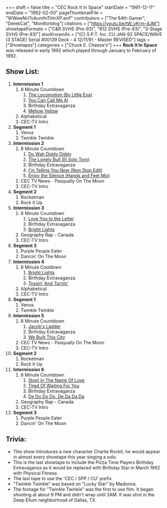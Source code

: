 +++
draft = false
title = "CEC Rock It In Space"
startDate = "1991-12-11"
endDate = "1992-02-00"
pageThumbnailFile = "WWawNrI7oAumfnThInXP.avif"
contributors = ["The 64th Gamer", "DerekCat", "Montfortdog"]
citations = ["https://youtu.be/tW_vKrm-4JM"]
showtapeFormats = ["C&R SVHS (Pre-93)", "R12 SVHS (Pre-93)", "3-Stage SVHS (Pre-93)"]
alsoKnownAs = ["(C) S.P.T. Inc. CU JAN-92 SPACE/WAVE (3 STAGE) Serial #00139 Deck - 4 12/11/91 - Master REVISED"]
tags = ["Showtapes"]
categories = ["Chuck E. Cheese's"]
+++
**Rock It In Space** was released in early 1992 which played through January to February of 1992.

## Show List:

1.  **Intermission 1**
    1.  8 Minute Countdown
        1.  [The Locomotion (By Little Eva)](https://en.wikipedia.org/wiki/The_Loco-Motion)
        2.  [You Can Call Me Al](https://en.wikipedia.org/wiki/You_Can_Call_Me_Al)
        3.  Birthday Extravaganza
        4.  [Mellow Yellow](https://en.wikipedia.org/wiki/Mellow_Yellow)
    2.  Alphabetical
    3.  CEC-TV Intro
2.  **Segment 1**
    1.  Venus
    2.  Twinkle Twinkle
3.  **Intermission 2**
    1.  8 Minute Countdown
        1.  [Do Wah Diddy Diddy](https://en.wikipedia.org/wiki/Do_Wah_Diddy_Diddy)
        2.  [The Lonely Bull (El Solo Toro)](https://en.wikipedia.org/wiki/The_Lonely_Bull)
        3.  Birthday Extravaganza
        4.  [I'm Telling You Now (Non Stop Edit)](https://en.wikipedia.org/wiki/I%27m_Telling_You_Now)
        5.  [Enjoy the Silence (Hands and Feet Mix)](https://en.wikipedia.org/wiki/Enjoy_the_Silence)
    2.  CEC TV News - Pasqually On The Moon
    3.  CEC-TV Intro
4.  **Segment 2**
    1.  Rocketman
    2.  Rock It Up
5.  **Intermission 3**
    1.  8 Minute Countdown
        1.  [Love You to the Letter](https://en.wikipedia.org/wiki/Compositions_(album))
        2.  Birthday Extravaganza
        3.  [Bright Lights](https://en.wikipedia.org/wiki/Fast_Forward_(Spyro_Gyra_album))
    2.  Geography Rap - Canada
    3.  CEC-TV Intro
6.  **Segment 3**
    1.  Purple People Eater
    2.  Dancin' On The Moon
7.  **Intermission 4**
    1.  8 Minute Cooldown
        1.  [Bright Lights](https://en.wikipedia.org/wiki/Fast_Forward_(Spyro_Gyra_album))
        2.  Birthday Extravaganza
        3.  [Tossin' And Turnin'](https://en.wikipedia.org/wiki/Tossin%27_and_Turnin%27)
    2.  Alphabetical
    3.  CEC-TV Intro
8.  **Segment 1**
    1.  Venus
    2.  Twinkle Twinkle
9.  **Intermission 5**
    1.  8 Minute Countdown
        1.  [Jacob's Ladder](https://en.wikipedia.org/wiki/Jacob%27s_Ladder_(Huey_Lewis_and_the_News_song))
        2.  Birthday Extravaganza
        3.  [We Built This City](https://en.wikipedia.org/wiki/We_Built_This_City)
    2.  CEC TV News - Pasqually On The Moon
    3.  CEC-TV Intro
10. **Segment 2**
    1.  Rocketman
    2.  Rock It Up
11. **Intermission 6**
    1.  8 Minute Countdown
        1.  [Stop! In The Name Of Love](https://en.wikipedia.org/wiki/Stop!_In_the_Name_of_Love)
        2.  [Tired Of Waiting For You](https://en.wikipedia.org/wiki/Tired_of_Waiting_for_You)
        3.  Birthday Extravaganza
        4.  [De Do Do Do, De Da Da Da](https://en.wikipedia.org/wiki/De_Do_Do_Do,_De_Da_Da_Da)
    2.  Geography Rap - Canada
    3.  CEC-TV Intro
12. **Segment 3**
    1.  Purple People Eater
    2.  Dancin' On The Moon

## Trivia:

- This show introduces a new character Charlie Rockit, he would appear in almost every showtape this year singing a solo.
- This is the last showtape to include the Pizza Time Players Birthday Extravaganza as it would be replaced with Birthday Star in March 1992 with Physical Fitness.
- The last tape to use the 'CEC / SPP / CU' prefix.
- "Twinkle Twinkle" was based on "Lucky Star" by Madonna.
- The footage for "Twinkle Twinkle" was the first to use film. It began shooting at about 9 PM and didn't wrap until 3AM. It was shot in the Deep Ellum neighborhood of Dallas, TX.
